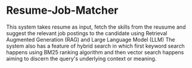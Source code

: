 # Resume-Job-Matcher

This system takes resume as input, fetch the skills from the reusume and suggest the relevant job postings to the candidate using Retrieval Augmented Generation (RAG) and Large Language Model (LLM)
The system also has a feature of hybrid search in which first keyword search happens using BM25 ranking algorithm and then vector search happens aiming to discern the query's underlying context or meaning. 

